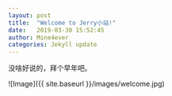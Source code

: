 ```yaml
---
layout: post
title:  "Welcome to Jerry小站!"
date:   2019-03-30 15:52:45
author: Mine4ever
categories: Jekyll update
---
```

没啥好说的，拜个早年吧。

![Image]({{ site.baseurl }}/images/welcome.jpg)
